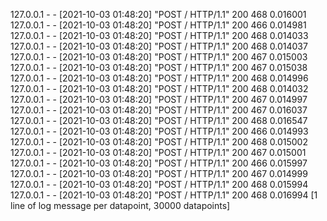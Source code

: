 127.0.0.1 - - [2021-10-03 01:48:20] "POST / HTTP/1.1" 200 468 0.016001
127.0.0.1 - - [2021-10-03 01:48:20] "POST / HTTP/1.1" 200 466 0.014981
127.0.0.1 - - [2021-10-03 01:48:20] "POST / HTTP/1.1" 200 468 0.014033
127.0.0.1 - - [2021-10-03 01:48:20] "POST / HTTP/1.1" 200 468 0.014037
127.0.0.1 - - [2021-10-03 01:48:20] "POST / HTTP/1.1" 200 467 0.015003
127.0.0.1 - - [2021-10-03 01:48:20] "POST / HTTP/1.1" 200 467 0.015038
127.0.0.1 - - [2021-10-03 01:48:20] "POST / HTTP/1.1" 200 468 0.014996
127.0.0.1 - - [2021-10-03 01:48:20] "POST / HTTP/1.1" 200 468 0.014032
127.0.0.1 - - [2021-10-03 01:48:20] "POST / HTTP/1.1" 200 467 0.014997
127.0.0.1 - - [2021-10-03 01:48:20] "POST / HTTP/1.1" 200 467 0.016037
127.0.0.1 - - [2021-10-03 01:48:20] "POST / HTTP/1.1" 200 468 0.016547
127.0.0.1 - - [2021-10-03 01:48:20] "POST / HTTP/1.1" 200 466 0.014993
127.0.0.1 - - [2021-10-03 01:48:20] "POST / HTTP/1.1" 200 468 0.015002
127.0.0.1 - - [2021-10-03 01:48:20] "POST / HTTP/1.1" 200 467 0.015001
127.0.0.1 - - [2021-10-03 01:48:20] "POST / HTTP/1.1" 200 466 0.015997
127.0.0.1 - - [2021-10-03 01:48:20] "POST / HTTP/1.1" 200 467 0.014999
127.0.0.1 - - [2021-10-03 01:48:20] "POST / HTTP/1.1" 200 468 0.015994
127.0.0.1 - - [2021-10-03 01:48:20] "POST / HTTP/1.1" 200 468 0.016994
[1 line of log message per datapoint, 30000 datapoints]